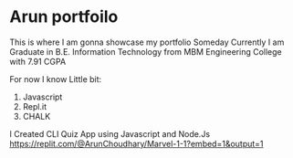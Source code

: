 # Arun portfoilo

This is where I am gonna showcase my portfolio Someday
Currently I am Graduate in B.E. Information Technology from MBM Engineering College with 7.91 CGPA

For now I know Little bit:

1. Javascript
1. Repl.it
1. CHALK 

I Created CLI Quiz App using Javascript and Node.Js 
https://replit.com/@ArunChoudhary/Marvel-1-1?embed=1&output=1